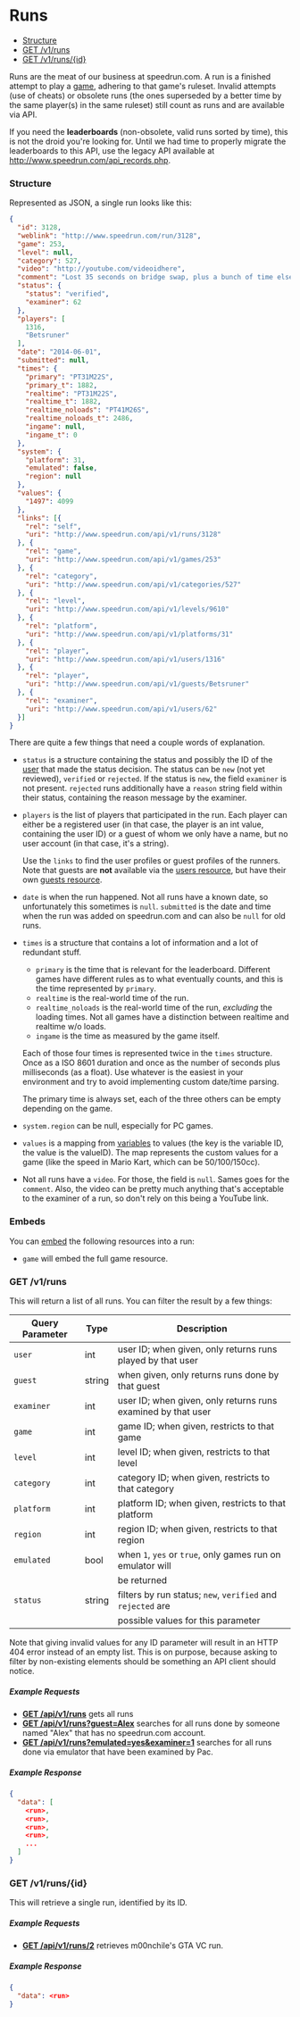 # Runs

* [Structure](#structure)
* [GET /v1/runs](#get-v1runs)
* [GET /v1/runs/{id}](#get-v1runsid)

Runs are the meat of our business at speedrun.com. A run is a finished attempt to play a
[game](games.md), adhering to that game's ruleset. Invalid attempts (use of cheats) or obsolete
runs (the ones superseded by a better time by the same player(s) in the same ruleset) still count as
runs and are available via API.

If you need the **leaderboards** (non-obsolete, valid runs sorted by time), this is not the droid
you're looking for. Until we had time to properly migrate the leaderboards to this API, use the
legacy API available at http://www.speedrun.com/api_records.php.

### Structure

Represented as JSON, a single run looks like this:

```json
{
  "id": 3128,
  "weblink": "http://www.speedrun.com/run/3128",
  "game": 253,
  "level": null,
  "category": 527,
  "video": "http://youtube.com/videoidhere",
  "comment": "Lost 35 seconds on bridge swap, plus a bunch of time elsewhere",
  "status": {
    "status": "verified",
    "examiner": 62
  },
  "players": [
    1316,
    "Betsruner"
  ],
  "date": "2014-06-01",
  "submitted": null,
  "times": {
    "primary": "PT31M22S",
    "primary_t": 1882,
    "realtime": "PT31M22S",
    "realtime_t": 1882,
    "realtime_noloads": "PT41M26S",
    "realtime_noloads_t": 2486,
    "ingame": null,
    "ingame_t": 0
  },
  "system": {
    "platform": 31,
    "emulated": false,
    "region": null
  },
  "values": {
    "1497": 4099
  },
  "links": [{
    "rel": "self",
    "uri": "http://www.speedrun.com/api/v1/runs/3128"
  }, {
    "rel": "game",
    "uri": "http://www.speedrun.com/api/v1/games/253"
  }, {
    "rel": "category",
    "uri": "http://www.speedrun.com/api/v1/categories/527"
  }, {
    "rel": "level",
    "uri": "http://www.speedrun.com/api/v1/levels/9610"
  }, {
    "rel": "platform",
    "uri": "http://www.speedrun.com/api/v1/platforms/31"
  }, {
    "rel": "player",
    "uri": "http://www.speedrun.com/api/v1/users/1316"
  }, {
    "rel": "player",
    "uri": "http://www.speedrun.com/api/v1/guests/Betsruner"
  }, {
    "rel": "examiner",
    "uri": "http://www.speedrun.com/api/v1/users/62"
  }]
}
```

There are quite a few things that need a couple words of explanation.

* ``status`` is a structure containing the status and possibly the ID of the [user](users.md) that
  made the status decision. The status can be ``new`` (not yet reviewed), ``verified`` or
  ``rejected``. If the status is ``new``, the field ``examiner`` is not present. ``rejected`` runs
  additionally have a ``reason`` string field within their status, containing the reason message by
  the examiner.
* ``players`` is the list of players that participated in the run. Each player can either be a
  registered user (in that case, the player is an int value, containing the user ID) or a guest of
  whom we only have a name, but no user account (in that case, it's a string).

  Use the ``links`` to find the user profiles or guest profiles of the runners. Note that guests
  are **not** available via the [users resource](users.md), but have their own [guests resource](guests.md).

* ``date`` is when the run happened. Not all runs have a known date, so unfortunately this sometimes
  is ``null``. ``submitted`` is the date and time when the run was added on speedrun.com and can
  also be ``null`` for old runs.

* ``times`` is a structure that contains a lot of information and a lot of redundant stuff.

  * ``primary`` is the time that is relevant for the leaderboard. Different games have different
    rules as to what eventually counts, and this is the time represented by ``primary``.
  * ``realtime`` is the real-world time of the run.
  * ``realtime_noloads`` is the real-world time of the run, *excluding* the loading times. Not all
    games have a distinction between realtime and realtime w/o loads.
  * ``ingame`` is the time as measured by the game itself.

  Each of those four times is represented twice in the ``times`` structure. Once as a ISO 8601 duration
  and once as the number of seconds plus milliseconds (as a float). Use whatever is the easiest in
  your environment and try to avoid implementing custom date/time parsing.

  The primary time is always set, each of the three others can be empty depending on the game.

* ``system.region`` can be null, especially for PC games.

* ``values`` is a mapping from [variables](variables.md) to values (the key is the variable ID, the
  value is the valueID). The map represents the custom values for a game (like the speed in Mario Kart,
  which can be 50/100/150cc).

* Not all runs have a ``video``. For those, the field is ``null``. Sames goes for the ``comment``.
  Also, the video can be pretty much anything that's acceptable to the examiner of a run, so don't
  rely on this being a YouTube link.

### Embeds

You can [embed](embedding.md) the following resources into a run:

* ``game`` will embed the full game resource.

### GET /v1/runs

This will return a list of all runs. You can filter the result by a few things:

Query Parameter  | Type   | Description
---------------- | ------ | ------------------------------------------------------------------
``user``         | int    | user ID; when given, only returns runs played by that user
``guest``        | string | when given, only returns runs done by that guest
``examiner``     | int    | user ID; when given, only returns runs examined by that user
``game``         | int    | game ID; when given, restricts to that game
``level``        | int    | level ID; when given, restricts to that level
``category``     | int    | category ID; when given, restricts to that category
``platform``     | int    | platform ID; when given, restricts to that platform
``region``       | int    | region ID; when given, restricts to that region
``emulated``     | bool   | when ``1``, ``yes`` or ``true``, only games run on emulator will
                 |        | be returned
``status``       | string | filters by run status; ``new``, ``verified`` and ``rejected`` are
                 |        | possible values for this parameter

Note that giving invalid values for any ID parameter will result in an HTTP 404 error instead of an
empty list. This is on purpose, because asking to filter by non-existing elements should be
something an API client should notice.

##### Example Requests

* [**GET /api/v1/runs**](http://www.speedrun.com/api/v1/runs) gets all runs
* [**GET /api/v1/runs?guest=Alex**](http://www.speedrun.com/api/v1/runs?guest=Alex) searches for
  all runs done by someone named "Alex" that has no speedrun.com account.
* [**GET /api/v1/runs?emulated=yes&examiner=1**](http://www.speedrun.com/api/v1/runs?emulated=yes&examiner=1)
  searches for all runs done via emulator that have been examined by Pac.

##### Example Response

```json
{
  "data": [
    <run>,
    <run>,
    <run>,
    <run>,
    ...
  ]
}
```

### GET /v1/runs/{id}

This will retrieve a single run, identified by its ID.

##### Example Requests

* [**GET /api/v1/runs/2**](http://www.speedrun.com/api/v1/runs/2) retrieves m00nchile's GTA VC run.

##### Example Response

```json
{
  "data": <run>
}
```
